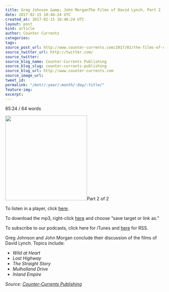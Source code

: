 ```yaml
---
title: Greg Johnson &amp; John MorganThe Films of David Lynch, Part 2
date: 2017-02-15 10:46:24 UTC
created_at: 2017-02-15 10:46:24 UTC
layout: post
kind: article
author: Counter Currents
categories: 
tags: 
source_post_url: http://www.counter-currents.com/2017/02/the-films-of-david-lynch-part-2/
source_twitter_url: http://twitter.com/
source_twitter: 
source_blog_name: Counter-Currents Publishing
source_blog_slug: counter-currents-publishing
source_blog_url: http://www.counter-currents.com
source_image_url: 
tweet_id: 
permalink: "/mntr/:year/:month/:day/:title/"
feature-img: 
excerpt: 
---
```

<p>85:24 / 64 words</p>
<p><a href="http://www.counter-currents.com/wp-content/uploads/2017/02/LynchOlder.jpg"><img class="alignright size-medium wp-image-69342" src="http://www.counter-currents.com/wp-content/uploads/2017/02/LynchOlder-260x269.jpg" alt="" width="260" height="269"></a>Part 2 of 2</p>
<p>To listen in a player, click <a href="http://cdn.counter-currents.com/radio/DavidLynch2.mp3">here</a>.</p>
<p>To download the mp3, right-click <a href="http://cdn.counter-currents.com/radio/DavidLynch2.mp3">here</a> and choose “save target or link as.”</p>
<p>To subscribe to our podcasts, click <a>here</a> for iTunes and <a href="http://www.counter-currents.com/feed/">here</a> for RSS.</p>
<p>Greg Johnson and John Morgan conclude their discussion of the films of David Lynch. <span id="more-69341"></span>Topics include:</p>
<ul>
<li><em>Wild at Heart</em></li>
<li><em>Lost Highway</em></li>
<li><em>The Straight Story</em></li>
<li><em>Mulholland Drive</em></li>
<li><em>Inland Empire</em></li>
</ul><div class="">
    <i>Source: <a href="http://www.counter-currents.com">Counter-Currents Publishing</a></i>
</div>
